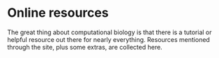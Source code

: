 # Online resources

The great thing about computational biology is that there is a tutorial or helpful resource out there for nearly everything.
Resources mentioned through the site, plus some extras, are collected here.
